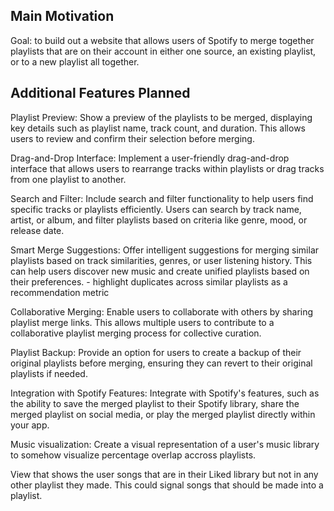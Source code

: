 ## Main Motivation
Goal: to build out a website that allows users of Spotify to merge together playlists that are on their account in either one source, an existing playlist, or to a new playlist all together.

## Additional Features Planned


Playlist Preview: Show a preview of the playlists to be merged, displaying key details such as playlist name, track count, and duration. This allows users to review and confirm their selection before merging.

Drag-and-Drop Interface: Implement a user-friendly drag-and-drop interface that allows users to rearrange tracks within playlists or drag tracks from one playlist to another.

Search and Filter: Include search and filter functionality to help users find specific tracks or playlists efficiently. Users can search by track name, artist, or album, and filter playlists based on criteria like genre, mood, or release date.

Smart Merge Suggestions: Offer intelligent suggestions for merging similar playlists based on track similarities, genres, or user listening history. This can help users discover new music and create unified playlists based on their preferences.
    - highlight duplicates across similar playlists as a recommendation metric

Collaborative Merging: Enable users to collaborate with others by sharing playlist merge links. This allows multiple users to contribute to a collaborative playlist merging process for collective curation.

Playlist Backup: Provide an option for users to create a backup of their original playlists before merging, ensuring they can revert to their original playlists if needed.

Integration with Spotify Features: Integrate with Spotify's features, such as the ability to save the merged playlist to their Spotify library, share the merged playlist on social media, or play the merged playlist directly within your app.

Music visualization: Create a visual representation of a user's music library to somehow visualize percentage overlap accross playlists.

View that shows the user songs that are in their Liked library but not in any other playlist they made. This could signal songs that should be made into a playlist.